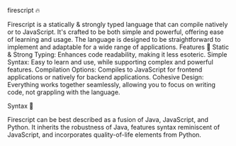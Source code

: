 firescript 🔥

Firescript is a statically & strongly typed language that can compile natively or to JavaScript. It's crafted to be both simple and powerful, offering ease of learning and usage. The language is designed to be straightforward to implement and adaptable for a wide range of applications.
Features 🚀
    Static & Strong Typing: Enhances code readability, making it less esoteric.
    Simple Syntax: Easy to learn and use, while supporting complex and powerful features.
    Compilation Options: Compiles to JavaScript for frontend applications or natively for backend applications.
    Cohesive Design: Everything works together seamlessly, allowing you to focus on writing code, not grappling with the language.

Syntax 📝

Firescript can be best described as a fusion of Java, JavaScript, and Python. It inherits the robustness of Java, features syntax reminiscent of JavaScript, and incorporates quality-of-life elements from Python.
